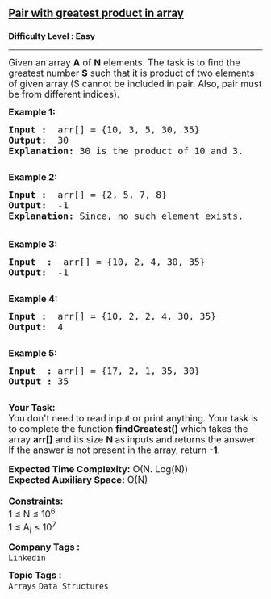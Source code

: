 <h2><a href="https://practice.geeksforgeeks.org/problems/pair-with-greatest-product-in-array3342/1?utm_source=geeksforgeeks&utm_medium=ml_article_practice_tab&utm_campaign=article_practice_tab">Pair with greatest product in array</a></h2><h3>Difficulty Level : Easy</h3><hr><div class="problems_problem_content__Xm_eO"><p><span style="font-size:18px">Given an array <strong>A</strong> of <strong>N</strong> elements. The task is to find the greatest number <strong>S</strong> such that it is product of two elements of given array (S cannot be included in pair. Also, pair must be from different indices). </span></p>

<p><span style="font-size:18px"><strong>Example 1:</strong></span></p>

<pre><span style="font-size:18px"><strong>Input :</strong>  arr[] = {10, 3, 5, 30, 35}
<strong>Output:</strong>  30
<strong>Explanation:</strong> 30 is the product of 10 and 3.</span></pre>

<div><br>
<span style="font-size:18px"><strong>Example 2:</strong></span></div>

<pre><span style="font-size:18px"><strong>Input :</strong>  arr[] = {2, 5, 7, 8}
<strong>Output:</strong>  -1
<strong>Explanation:</strong> Since, no such element exists.

</span></pre>

<div><span style="font-size:18px"><strong>Example 3:</strong></span></div>

<pre><span style="font-size:18px"><strong>Input  :</strong>  arr[] = {10, 2, 4, 30, 35}
<strong>Output:</strong>  -1
</span></pre>

<div>&nbsp;</div>

<div><span style="font-size:18px"><strong>Example 4:</strong></span></div>

<pre><span style="font-size:18px"><strong>Input :</strong>  arr[] = {10, 2, 2, 4, 30, 35}
<strong>Output:</strong>  4</span></pre>

<div><br>
<span style="font-size:18px"><strong>Example 5:</strong></span></div>

<pre><span style="font-size:18px"><strong>Input  :</strong> arr[] = {17, 2, 1, 35, 30}
<strong>Output :</strong> 35</span></pre>

<p><br>
<span style="font-size:18px"><strong>Your Task:&nbsp;&nbsp;</strong><br>
You don't need to read input or print anything. Your task is to complete the function&nbsp;<strong>findGreatest()</strong>&nbsp;which takes the array <strong>arr[]</strong> and its size <strong>N </strong>as inputs and returns the answer. If the answer is not present in the array, return <strong>-1</strong>.</span><br>
<br>
<span style="font-size:18px"><strong>Expected Time Complexity:</strong> O(N. Log(N))<br>
<strong>Expected Auxiliary Space:</strong> O(N)<br>
<br>
<strong>Constraints:</strong><br>
1 ≤ N ≤ 10<sup>6</sup><br>
1 ≤ A<sub>i</sub> ≤ 10<sup>7</sup></span></p>
</div><p><span style=font-size:18px><strong>Company Tags : </strong><br><code>Linkedin</code>&nbsp;<br><p><span style=font-size:18px><strong>Topic Tags : </strong><br><code>Arrays</code>&nbsp;<code>Data Structures</code>&nbsp;